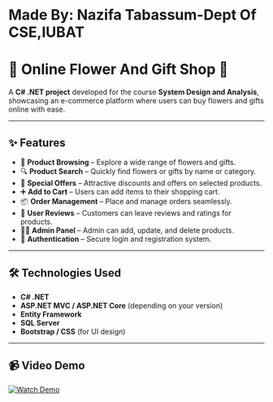 # Made By: Nazifa Tabassum-Dept Of CSE,IUBAT

# 🌸 Online Flower And Gift Shop 🎁

A **C# .NET project** developed for the course **System Design and Analysis**, showcasing an e-commerce platform where users can buy flowers and gifts online with ease.  

---

## ✨ Features

- 🛒 **Product Browsing** – Explore a wide range of flowers and gifts.  
- 🔍 **Product Search** – Quickly find flowers or gifts by name or category.  
- 🎁 **Special Offers** – Attractive discounts and offers on selected products.  
- ➕ **Add to Cart** – Users can add items to their shopping cart.  
- 📦 **Order Management** – Place and manage orders seamlessly.  
- 📝 **User Reviews** – Customers can leave reviews and ratings for products.  
- 👩‍💼 **Admin Panel** – Admin can add, update, and delete products.  
- 🔐 **Authentication** – Secure login and registration system.  

---

## 🛠️ Technologies Used

- **C# .NET**  
- **ASP.NET MVC / ASP.NET Core** (depending on your version)  
- **Entity Framework**  
- **SQL Server**  
- **Bootstrap / CSS** (for UI design)  

---
## 📹 Video Demo
[![Watch Demo](https://github.com/tabassumnazifa/FlowerGiftShop/raw/refs/heads/main/home.png)](https://github.com/tabassumnazifa/FlowerGiftShop/raw/refs/heads/main/06a2b1d7-6787-4dc0-a089-f2899c3f30c0.mp4)

